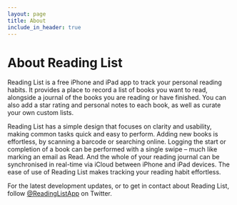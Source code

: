 ```yaml
---
layout: page
title: About
include_in_header: true
---
```


# About Reading List

Reading List is a free iPhone and iPad app to track your personal reading habits. It provides a place to record a list of books you want to read, alongside a journal of the books you are reading or have finished. You can also add a star rating and personal notes to each book, as well as curate your own custom lists.

Reading List has a simple design that focuses on clarity and usability, making common tasks quick and easy to perform. Adding new books is effortless, by scanning a barcode or searching online. Logging the start or completion of a book can be performed with a single swipe – much like marking an email as Read. And the whole of your reading journal can be synchronised in real-time via iCloud between iPhone and iPad devices. The ease of use of Reading List makes tracking your reading habit effortless.

For the latest development updates, or to get in contact about Reading List, follow [@ReadingListApp](https://twitter.com/ReadingListApp) on Twitter.
